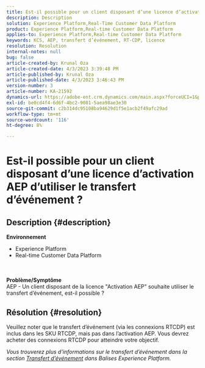 ```yaml
---
title: Est-il possible pour un client disposant d’une licence d’activation AEP d’utiliser le transfert d’événement ?
description: Description
solution: Experience Platform,Real-Time Customer Data Platform
product: Experience Platform,Real-time Customer Data Platform
applies-to: Experience Platform,Real-time Customer Data Platform
keywords: KCS, AEP, transfert d’événement, RT-CDP, licence
resolution: Resolution
internal-notes: null
bug: false
article-created-by: Krunal Oza
article-created-date: 4/3/2023 3:39:48 PM
article-published-by: Krunal Oza
article-published-date: 4/3/2023 3:46:43 PM
version-number: 3
article-number: KA-21592
dynamics-url: https://adobe-ent.crm.dynamics.com/main.aspx?forceUCI=1&pagetype=entityrecord&etn=knowledgearticle&id=c35515be-35d2-ed11-a7c7-6045bd006b4b
exl-id: be0cd4f4-6d6f-4bc2-9081-5aea98ae3e30
source-git-commit: c2b314dc95108ba94629d1f5e1acb2f49afc29ad
workflow-type: tm+mt
source-wordcount: '116'
ht-degree: 8%

---
```


# Est-il possible pour un client disposant d’une licence d’activation AEP d’utiliser le transfert d’événement ?

## Description {#description}

<b>Environnement</b>
- Experience Platform
- Real-time Customer Data Platform

<br> <br><b>Problème/Symptôme</b><br>AEP - Un client disposant de la licence &quot;Activation AEP&quot; souhaite utiliser le transfert d’événement, est-il possible ?

## Résolution {#resolution}


Veuillez noter que le transfert d’événement (via les connexions RTCDP) est inclus dans les SKU RTCDP, mais pas dans l’activation AEP.
Vous devrez acheter des connexions RTCDP pour atteindre votre objectif.

*Vous trouverez plus d’informations sur le transfert d’événement dans la section [Transfert d’événement](https://experienceleague.adobe.com/docs/experience-platform/tags/event-forwarding/overview.html?lang=en) dans Balises Experience Platform.*
